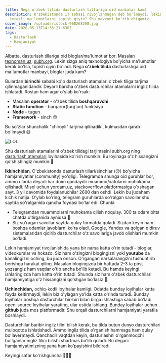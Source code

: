 ```yaml
---
title: Nega o'zbek tilida dasturlash tillariga oid manbalar kam?
description: O'zbekistonda IT sohasi rivojlanmagan deb bo'lmaydi, lekin nega
  kerakli ma'lumotlarni topish qiyin? Shu mavzuni ko'rib chiqamiz.
cover_image: /uploads/istock-960268208.jpg
date: 2020-05-13T14:36:21.630Z
tags:
  - Dasturlash
  - Hamjamiyat
---
```

Albatta, dasturlash tillariga oid bloglar/ma'lumotlar bor. Masalan [texnoman.uz](https://www.texnoman.uz/), [subh.org](https://subh.org). Lekin sizga aniq texnologiya bo'yicha ma'lumotlar kerak bo'lsa, topish qiyin bo'ladi. Nega **o'zbek tilida** dasturlashga oid ma'lumotlar manbayi, bloglar juda kam? 

Bulardan **birinchi** sababi ko'p dasturlash atamalari o'zbek tiliga tarjima qilinmaganidandir. Deyarli barcha o'zbek dasturchilar atamalarni ingliz tilida ishlatadi. Rostan ham agar o'ylab ko'rsak:

* Masalan **operator** - o'zbek tilida **boshqaruvchi**
* **Static function** - barqaror(turg'un) funktsiya
* **Node** - tugun
* **Framework** - sinch 😐

Bu so'zlar shunchalik "chiroyli" tarjima qilinadiki, kulmasdan qarab bo'lmaydi 😅

![LOL](/uploads/41am3y.jpg)

Shu dasturlash atamalarini  o'zbek tilidagi tarjimasini subh.org ning [dasturlash atamalari](https://github.com/subh-tashkiloti/dasturlash-atamalari) loyihasida ko'rish mumkin. Bu loyihaga o'z hissangizni qo'shishingiz mumkin.🙂

**Ikkinchidan**, O'zbekistonda dasturlash tillari/sinchlar (😐) bo'yicha hamjamiyatlar (community) yo'qligi. Telegramda shunga oid guruhlar bor, ammo ularda deyarli har doim qandaydir muammo/xatolarni muhokama qilishadi. Misol uchun yordam.uz, stackoverflow platformasiga o'xshagan sayt. 3 yil davomida foydalanuchilar 2600 dan oshdi. Lekin bu judaham kichik natija. O'ylab ko'ring, telegram guruhlarda so'ralgan savollar shu saytda so'ralganida qancha foydasi bo'lar edi. Chunki:

* Telegramdan muammolarni muhokama qilish noqulay. 300 ta odam bitta chatda o'tirganida ayniqsa 😬.
* Siz so'ragan savollar saytda qulay formatda qoladi. Sizdan keyin ham boshqa odamlar javoblarni ko'ra oladi. Google, Yandex va qolgan qidiruv sistemalaridan qidirib dasturchilar o'z savollariga javob olishlari mumkin bo'ladi.

Lekin hamjamiyat rivojlanishida yana bir narsa katta o'rin tutadi - bloglar, videokurslar va hokazo. Siz ham o'zingizni blogingizni yoki **youtube** da kanalingizni oching, bu juda onson. O'rgangan narsalarangizni tushuntirib berishga harakat qiling. Masalan blogingizda bir haftada 2-3 ta post yozsangiz ham vaqtlar o'tib ancha bo'lib ketadi. Bu hamda keyingi ishlaringizda ham katta o'rin tutadi. Shunda siz ham o'zbek dasturchilari hamjamiyatiga o'z hissangizni qo'shgan bo'lasiz 🙂.

**Uchinchidan,** ochiq-kodli loyihalar kamligi. Odatda bunday loyihalar katta foyda keltirmaydi, lekin biz o'ylagan yo'lda katta o'rinda turadi. Bunday loyihalar boshqa dasturchilar bir-biri bilan birga ishlashiga sabab bo'ladi. open-source loyihalar yarating, ular ustida ishlang.  Bunday loyihalar uchun **github** juda mos platformadir. Shu orqali dasturchilarni hamjamiyati yaratila boshlaydi. 

Dasturchilar baribir ingliz tilini bilish kerak, bu tilda butun dunyo dasturchilari muloqotda ishlatishadi. Ammo ingliz tilida o'rganish hammaga ham qulay bo'lavermaydi. Qanchadir vaqtdan keyin, dasturlashni o'rganmoqchi bo'lganlar ingliz tilini bilishi shartmas bo'lib qoladi. Bu degani hamjamiyatimizning yana ham ko'payishini bildiradi.

Keyingi safar ko'rishguncha 👋👋👋